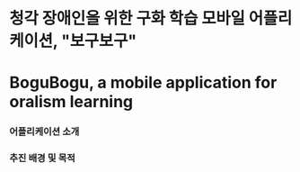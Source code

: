 # 청각 장애인을 위한 구화 학습 모바일 어플리케이션, "보구보구"
# BoguBogu, a mobile application for oralism learning

### 어플리케이션 소개 

### 추진 배경 및 목적
